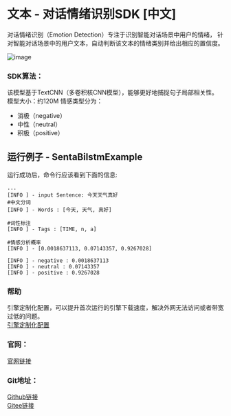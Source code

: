 # 文本 - 对话情绪识别SDK [中文]
对话情绪识别（Emotion Detection）专注于识别智能对话场景中用户的情绪，
针对智能对话场景中的用户文本，自动判断该文本的情绪类别并给出相应的置信度。


![image](https://aias-home.oss-cn-beijing.aliyuncs.com/AIAS/nlp_sdks/sentiment_analysis.jpeg)

### SDK算法：
该模型基于TextCNN（多卷积核CNN模型），能够更好地捕捉句子局部相关性。
模型大小：约120M
情感类型分为：
- 消极（negative）
- 中性（neutral）
- 积极（positive）

## 运行例子 - SentaBilstmExample
运行成功后，命令行应该看到下面的信息:
```text
...
[INFO ] - input Sentence: 今天天气真好
#中文分词
[INFO ] - Words : [今天, 天气, 真好]

#词性标注
[INFO ] - Tags : [TIME, n, a]

#情感分析概率
[INFO ] - [0.0018637113, 0.07143357, 0.9267028]

[INFO ] - negative : 0.0018637113
[INFO ] - neutral : 0.07143357
[INFO ] - positive : 0.9267028

```

### 帮助 
引擎定制化配置，可以提升首次运行的引擎下载速度，解决外网无法访问或者带宽过低的问题。         
[引擎定制化配置](http://aias.top/engine_cpu.html)

### 官网：
[官网链接](http://www.aias.top/)

### Git地址：   
[Github链接](https://github.com/mymagicpower/AIAS)    
[Gitee链接](https://gitee.com/mymagicpower/AIAS)   